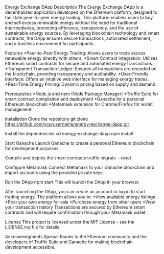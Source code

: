 Energy Exchange DApp
Description
The Energy Exchange DApp is a decentralized application developed on the Ethereum platform, designed to facilitate peer-to-peer energy trading. 
This platform enables users to buy and sell excess renewable energy without the need for traditional intermediaries, promoting efficiency, transparency, 
and the use of sustainable energy sources. 
By leveraging blockchain technology and smart contracts, the DApp ensures secure transactions, automated settlement, and a trustless environment for participants.

Features
*Peer-to-Peer Energy Trading: Allows users to trade excess renewable energy directly with others.
*Smart Contract Integration: Utilizes Ethereum smart contracts for secure and automated energy transactions.
*Transparent Transaction Ledger: Ensures all transactions are recorded on the blockchain, providing transparency and auditability.
*User-Friendly Interface: Offers an intuitive web interface for managing energy trades.
*Real-Time Energy Pricing: Dynamic pricing based on supply and demand.

Prerequisites
*Node.js and npm (Node Package Manager)
*Truffle Suite for smart contract compilation and deployment
*Ganache for a personal Ethereum blockchain
*Metamask extension for Chrome/Firefox for wallet management

Installation
Clone the repository
git clone https://github.com/yourusername/energy-exchange-dapp.git

Install the dependencies
cd energy-exchange-dapp
npm install

Start Ganache
Launch Ganache to create a personal Ethereum blockchain for development purposes.

Compile and deploy the smart contracts
truffle migrate --reset

Configure Metamask
Connect Metamask to your Ganache blockchain and import accounts using the provided private keys.

Run the DApp
npm start
This will launch the DApp in your browser.

After launching the DApp, you can create an account or log in to start trading energy. The platform allows you to:
*View available energy listings
*Post your own energy for sale
*Purchase energy from other users
*View your transaction history
Transactions are secured by Ethereum smart contracts and will require confirmation through your Metamask wallet.

License
This project is licensed under the MIT License - see the LICENSE.md file for details.

Acknowledgments
Special thanks to the Ethereum community and the developers of Truffle Suite and Ganache for making blockchain development accessible.
